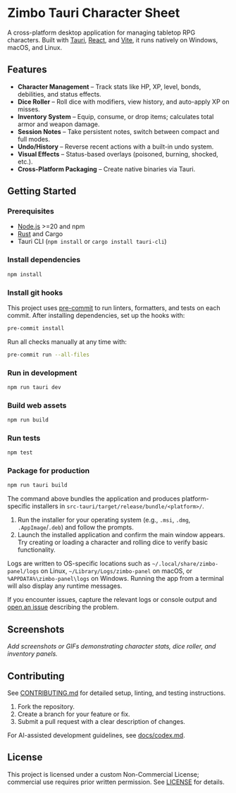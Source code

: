 # Zimbo Tauri Character Sheet

A cross-platform desktop application for managing tabletop RPG characters. Built with [Tauri](https://tauri.app/), [React](https://react.dev/), and [Vite](https://vitejs.dev/), it runs natively on Windows, macOS, and Linux.

## Features

- **Character Management** – Track stats like HP, XP, level, bonds, debilities, and status effects.
- **Dice Roller** – Roll dice with modifiers, view history, and auto-apply XP on misses.
- **Inventory System** – Equip, consume, or drop items; calculates total armor and weapon damage.
- **Session Notes** – Take persistent notes, switch between compact and full modes.
- **Undo/History** – Reverse recent actions with a built-in undo system.
- **Visual Effects** – Status-based overlays (poisoned, burning, shocked, etc.).
- **Cross-Platform Packaging** – Create native binaries via Tauri.

## Getting Started

### Prerequisites

- [Node.js](https://nodejs.org/) >=20 and npm
- [Rust](https://www.rust-lang.org/tools/install) and Cargo
- Tauri CLI (`npm install` or `cargo install tauri-cli`)

### Install dependencies

```bash
npm install
```

### Install git hooks

This project uses [pre-commit](https://pre-commit.com/) to run linters, formatters,
and tests on each commit. After installing dependencies, set up the hooks with:

```bash
pre-commit install
```

Run all checks manually at any time with:

```bash
pre-commit run --all-files
```

### Run in development

```bash
npm run tauri dev
```

### Build web assets

```bash
npm run build
```

### Run tests

```bash
npm test
```

### Package for production

```bash
npm run tauri build
```

The command above bundles the application and produces platform-specific installers in
`src-tauri/target/release/bundle/<platform>/`.

1. Run the installer for your operating system (e.g., `.msi`, `.dmg`, `.AppImage`/`.deb`) and follow the prompts.
2. Launch the installed application and confirm the main window appears. Try creating or loading a character and rolling dice to verify basic functionality.

Logs are written to OS-specific locations such as `~/.local/share/zimbo-panel/logs` on Linux, `~/Library/Logs/zimbo-panel` on macOS, or `%APPDATA%\zimbo-panel\logs` on Windows. Running the app from a terminal will also display any runtime messages.

If you encounter issues, capture the relevant logs or console output and [open an issue](../../issues) describing the problem.

## Screenshots

_Add screenshots or GIFs demonstrating character stats, dice roller, and inventory panels._

## Contributing

See [CONTRIBUTING.md](CONTRIBUTING.md) for detailed setup, linting, and testing instructions.

1. Fork the repository.
2. Create a branch for your feature or fix.
3. Submit a pull request with a clear description of changes.

For AI-assisted development guidelines, see [docs/codex.md](docs/codex.md).

## License

This project is licensed under a custom Non-Commercial License; commercial use requires prior written permission. See [LICENSE](LICENSE) for details.
